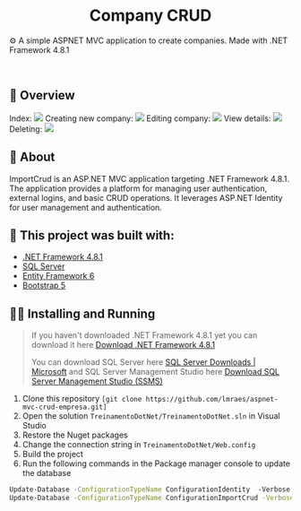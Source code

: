 <h1 align="center">
<!--   <img alt="Project's logo" src="https://github.com/user-attachments/assets/bbf2fd04-d808-47a4-a9d0-a50f269f771d" width="140px" align="left" /> -->
  Company CRUD
</h1>

<p align="left">
  ⚙️ A simple ASPNET MVC application to create companies. Made with .NET Framework 4.8.1
  <br />
</p>
<br/>

## 👀 Overview
<div>
  Index:
  <img src="https://github.com/user-attachments/assets/24ccb257-008e-48da-b204-fef6ceb22458" />
  Creating new company:
  <img src="https://github.com/user-attachments/assets/6f006459-ac47-4190-b470-7ad774512bd1" />
  Editing company:
  <img src="https://github.com/user-attachments/assets/0b124372-8945-45e7-964e-461a70b5e9ea" />
  View details:
  <img src="https://github.com/user-attachments/assets/e669f3b7-b497-48cb-8241-5be39191a1bf" />
  Deleting:
  <img src="https://github.com/user-attachments/assets/383c7277-bda8-4d04-a3f9-28358ab43d16" />
</div>

## 📖 About

ImportCrud is an ASP.NET MVC application targeting .NET Framework 4.8.1. The application provides a platform for managing user authentication, external logins, and basic CRUD operations. It leverages ASP.NET Identity for user management and authentication.

## 🧱 This project was built with:

- [.NET Framework 4.8.1](https://dotnet.microsoft.com/en-us/download/dotnet-framework/net481)
- [SQL Server](https://www.microsoft.com/en/sql-server/sql-server-downloads)
- [Entity Framework 6](https://learn.microsoft.com/en-us/ef/ef6/)
- [Bootstrap 5](https://getbootstrap.com/)

## 🚶‍♂️ Installing and Running

> If you haven't downloaded .NET Framework 4.8.1 yet you can download it here [Download .NET Framework 4.8.1](https://dotnet.microsoft.com/en-us/download/dotnet-framework/net481)
> 
> You can download SQL Server here [SQL Server Downloads | Microsoft](https://www.microsoft.com/en-us/sql-server/sql-server-downloads) and SQL Server Management Studio here [Download SQL Server Management Studio (SSMS)](https://learn.microsoft.com/en-us/sql/ssms/download-sql-server-management-studio-ssms?view=sql-server-ver16)

1.  Clone this repository `[git clone https://github.com/lmraes/aspnet-mvc-crud-empresa.git]`
2.  Open the solution `TreinamentoDotNet/TreinamentoDotNet.sln` in Visual Studio
3.  Restore the Nuget packages
4.  Change the connection string in `TreinamentoDotNet/Web.config`
5.  Build the project
6.  Run the following commands in the Package manager console to update the database 
```bash
Update-Database -ConfigurationTypeName ConfigurationIdentity  -Verbose
Update-Database -ConfigurationTypeName ConfigurationImportCrud -Verbose
```

